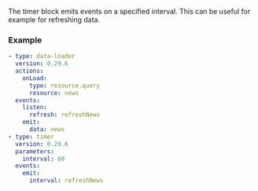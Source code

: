 The timer block emits events on a specified interval. This can be useful for example for refreshing
data.

### Example

```yaml
- type: data-loader
  version: 0.29.6
  actions:
    onLoad:
      type: resource.query
      resource: news
  events:
    listen:
      refresh: refreshNews
    emit:
      data: news
- type: timer
  version: 0.29.6
  parameters:
    interval: 60
  events:
    emit:
      interval: refreshNews
```
